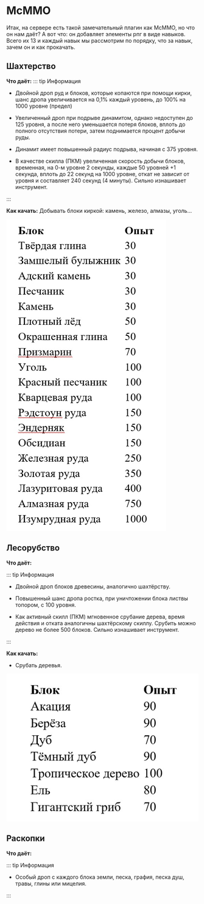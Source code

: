 # McMMO

Итак, на сервере есть такой замечательный плагин как McMMO, но что он нам даёт? А вот что: он добавляет элементы рпг в виде навыков. Всего их 13 и каждый навык мы рассмотрим по порядку, что за навык, зачем он и как прокачать.

## Шахтерство

**Что даёт:**
::: tip Информация
- Двойной дроп руд и блоков, которые копаются при помощи кирки, шанс дропа увеличивается на 0,1% каждый уровень, до 100% на 1000 уровне (предел)

- Увеличенный дроп при подрыве динамитом, однако недоступен до 125 уровня, а после него уменьшается потеря блоков, вплоть до полного отсутствия потери, затем поднимается процент добычи руды.

- Динамит имеет повышенный радиус подрыва, начиная с 375 уровня.

- В качестве скилла (ПКМ) увеличенная скорость добычи блоков, временная, на 0-м уровне 2 секунды, каждые 50 уровней +1 секунда, вплоть до 22 секунд на 1000 уровне, откат не зависит от уровня и составляет 240 секунд (4 минуты). Сильно изнашивает инструмент.

:::

**Как качать:**
Добывать блоки киркой: камень, железо, алмазы, уголь…

![AnImage](./mining.jpg)

## Лесорубство

**Что даёт:**

::: tip Информация

- Двойной дроп блоков древесины, аналогично шахтёрству.

- Повышенный шанс дропа ростка, при уничтожении блока листвы топором, с 100 уровня.

- Как активный скилл (ПКМ) мгновенное срубание дерева, время действия и отката аналогичны шахтёрскому скиллу. Срубить можно дерево не более 500 блоков. Сильно изнашивает инструмент.

:::

**Как качать:**

- Срубать деревья.

![AnImage](./woodcutter.jpg)

## Раскопки

**Что даёт:**

::: tip Информация

- Особый дроп с каждого блока земли, песка, графия, песка душ, травы, глины или мицелия.

:::